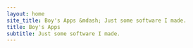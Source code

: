 ```yaml
---
layout: home
site_title: Boy's Apps &mdash; Just some software I made.
title: Boy's Apps
subtitle: Just some software I made.
---
```


